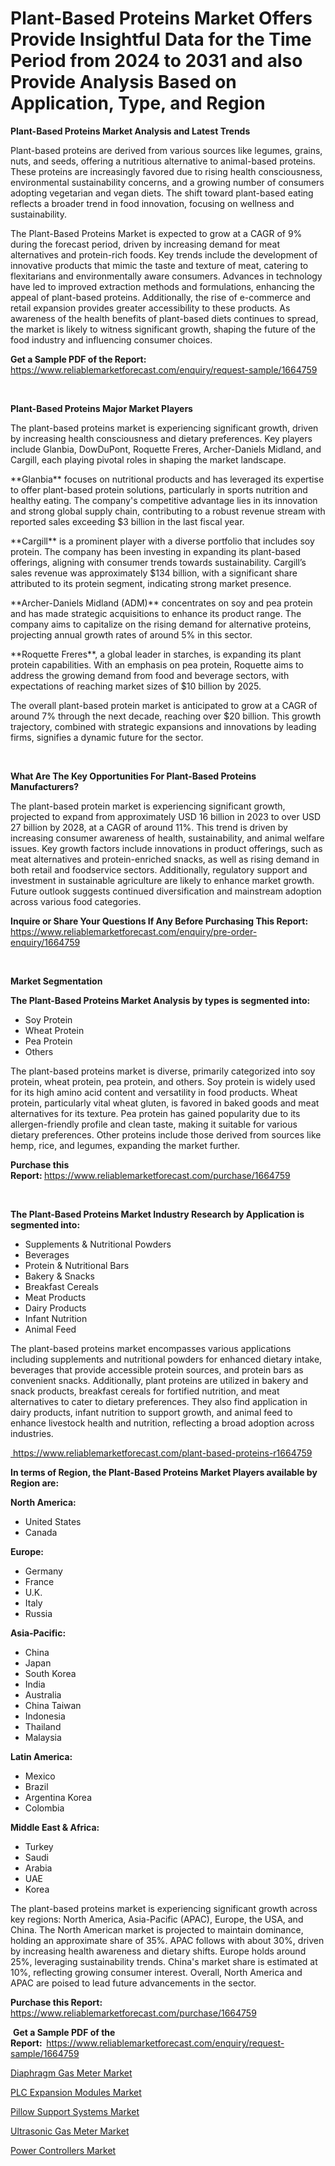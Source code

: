 <p><h1>Plant-Based Proteins Market Offers Provide Insightful Data for the Time Period from 2024 to 2031 and also Provide Analysis Based on Application, Type, and Region</h1></p><p><strong>Plant-Based Proteins Market Analysis and Latest Trends</strong></p>
<p><p>Plant-based proteins are derived from various sources like legumes, grains, nuts, and seeds, offering a nutritious alternative to animal-based proteins. These proteins are increasingly favored due to rising health consciousness, environmental sustainability concerns, and a growing number of consumers adopting vegetarian and vegan diets. The shift toward plant-based eating reflects a broader trend in food innovation, focusing on wellness and sustainability.</p><p>The Plant-Based Proteins Market is expected to grow at a CAGR of 9% during the forecast period, driven by increasing demand for meat alternatives and protein-rich foods. Key trends include the development of innovative products that mimic the taste and texture of meat, catering to flexitarians and environmentally aware consumers. Advances in technology have led to improved extraction methods and formulations, enhancing the appeal of plant-based proteins. Additionally, the rise of e-commerce and retail expansion provides greater accessibility to these products. As awareness of the health benefits of plant-based diets continues to spread, the market is likely to witness significant growth, shaping the future of the food industry and influencing consumer choices.</p></p>
<p><strong>Get a Sample PDF of the Report:&nbsp;</strong> <a href="https://www.reliablemarketforecast.com/enquiry/request-sample/1664759?utm_campaign=1170&utm_medium=2&utm_source=Github&utm_content=ia&utm_term=28092024&utm_id=plant-based-proteins">https://www.reliablemarketforecast.com/enquiry/request-sample/1664759</a></p>
<p>&nbsp;</p>
<p><strong>Plant-Based Proteins Major Market Players</strong></p>
<p><p>The plant-based proteins market is experiencing significant growth, driven by increasing health consciousness and dietary preferences. Key players include Glanbia, DowDuPont, Roquette Freres, Archer-Daniels Midland, and Cargill, each playing pivotal roles in shaping the market landscape.</p><p>**Glanbia** focuses on nutritional products and has leveraged its expertise to offer plant-based protein solutions, particularly in sports nutrition and healthy eating. The company's competitive advantage lies in its innovation and strong global supply chain, contributing to a robust revenue stream with reported sales exceeding $3 billion in the last fiscal year.</p><p>**Cargill** is a prominent player with a diverse portfolio that includes soy protein. The company has been investing in expanding its plant-based offerings, aligning with consumer trends towards sustainability. Cargill’s sales revenue was approximately $134 billion, with a significant share attributed to its protein segment, indicating strong market presence.</p><p>**Archer-Daniels Midland (ADM)** concentrates on soy and pea protein and has made strategic acquisitions to enhance its product range. The company aims to capitalize on the rising demand for alternative proteins, projecting annual growth rates of around 5% in this sector.</p><p>**Roquette Freres**, a global leader in starches, is expanding its plant protein capabilities. With an emphasis on pea protein, Roquette aims to address the growing demand from food and beverage sectors, with expectations of reaching market sizes of $10 billion by 2025.</p><p>The overall plant-based protein market is anticipated to grow at a CAGR of around 7% through the next decade, reaching over $20 billion. This growth trajectory, combined with strategic expansions and innovations by leading firms, signifies a dynamic future for the sector.</p></p>
<p>&nbsp;</p>
<p><strong>What Are The Key Opportunities For Plant-Based Proteins Manufacturers?</strong></p>
<p><p>The plant-based protein market is experiencing significant growth, projected to expand from approximately USD 16 billion in 2023 to over USD 27 billion by 2028, at a CAGR of around 11%. This trend is driven by increasing consumer awareness of health, sustainability, and animal welfare issues. Key growth factors include innovations in product offerings, such as meat alternatives and protein-enriched snacks, as well as rising demand in both retail and foodservice sectors. Additionally, regulatory support and investment in sustainable agriculture are likely to enhance market growth. Future outlook suggests continued diversification and mainstream adoption across various food categories.</p></p>
<p><strong>Inquire or Share Your Questions If Any Before Purchasing This Report:</strong> <a href="https://www.reliablemarketforecast.com/enquiry/pre-order-enquiry/1664759?utm_campaign=1170&utm_medium=2&utm_source=Github&utm_content=ia&utm_term=28092024&utm_id=plant-based-proteins">https://www.reliablemarketforecast.com/enquiry/pre-order-enquiry/1664759</a></p>
<p>&nbsp;</p>
<p><strong>Market Segmentation</strong></p>
<p><strong>The Plant-Based Proteins Market Analysis by types is segmented into:</strong></p>
<p><ul><li>Soy Protein</li><li>Wheat Protein</li><li>Pea Protein</li><li>Others</li></ul></p>
<p><p>The plant-based proteins market is diverse, primarily categorized into soy protein, wheat protein, pea protein, and others. Soy protein is widely used for its high amino acid content and versatility in food products. Wheat protein, particularly vital wheat gluten, is favored in baked goods and meat alternatives for its texture. Pea protein has gained popularity due to its allergen-friendly profile and clean taste, making it suitable for various dietary preferences. Other proteins include those derived from sources like hemp, rice, and legumes, expanding the market further.</p></p>
<p><strong>Purchase this Report:&nbsp;</strong><a href="https://www.reliablemarketforecast.com/purchase/1664759?utm_campaign=1170&utm_medium=2&utm_source=Github&utm_content=ia&utm_term=28092024&utm_id=plant-based-proteins">https://www.reliablemarketforecast.com/purchase/1664759</a></p>
<p>&nbsp;</p>
<p><strong>The Plant-Based Proteins Market Industry Research by Application is segmented into:</strong></p>
<p><ul><li>Supplements & Nutritional Powders</li><li>Beverages</li><li>Protein & Nutritional Bars</li><li>Bakery & Snacks</li><li>Breakfast Cereals</li><li>Meat Products</li><li>Dairy Products</li><li>Infant Nutrition</li><li>Animal Feed</li></ul></p>
<p><p>The plant-based proteins market encompasses various applications including supplements and nutritional powders for enhanced dietary intake, beverages that provide accessible protein sources, and protein bars as convenient snacks. Additionally, plant proteins are utilized in bakery and snack products, breakfast cereals for fortified nutrition, and meat alternatives to cater to dietary preferences. They also find application in dairy products, infant nutrition to support growth, and animal feed to enhance livestock health and nutrition, reflecting a broad adoption across industries.</p></p>
<p><a href="https://www.reliablemarketforecast.com/plant-based-proteins-r1664759?utm_campaign=1170&utm_medium=2&utm_source=Github&utm_content=ia&utm_term=28092024&utm_id=plant-based-proteins">&nbsp;https://www.reliablemarketforecast.com/plant-based-proteins-r1664759</a></p>
<p><strong>In terms of Region, the Plant-Based Proteins Market Players available by Region are:</strong></p>
<p>
    <p> <strong> North America: </strong>
        <ul>
            <li>United States</li>
            <li>Canada</li>
        </ul>
        </p> 
    <p> <strong> Europe: </strong>
        <ul>
            <li>Germany</li>
            <li>France</li>
            <li>U.K.</li>
            <li>Italy</li>
            <li>Russia</li>
        </ul>
        </p> 
    <p> <strong> Asia-Pacific: </strong>
        <ul>
            <li>China</li>
            <li>Japan</li>
            <li>South Korea</li>
            <li>India</li>
            <li>Australia</li>
            <li>China Taiwan</li>
            <li>Indonesia</li>
            <li>Thailand</li>
            <li>Malaysia</li>
        </ul>
        </p> 
    <p> <strong> Latin America: </strong>
        <ul>
            <li>Mexico</li>
            <li>Brazil</li>
            <li>Argentina Korea</li>
            <li>Colombia</li>
        </ul>
        </p> 
    <p> <strong> Middle East & Africa: </strong>
        <ul>
            <li>Turkey</li>
            <li>Saudi</li>
            <li>Arabia</li>
            <li>UAE</li>
            <li>Korea</li>
        </ul>
    </p>
    </p>
<p><p>The plant-based proteins market is experiencing significant growth across key regions: North America, Asia-Pacific (APAC), Europe, the USA, and China. The North American market is projected to maintain dominance, holding an approximate share of 35%. APAC follows with about 30%, driven by increasing health awareness and dietary shifts. Europe holds around 25%, leveraging sustainability trends. China's market share is estimated at 10%, reflecting growing consumer interest. Overall, North America and APAC are poised to lead future advancements in the sector.</p></p>
<p><strong>Purchase this Report: </strong><a href="https://www.reliablemarketforecast.com/purchase/1664759?utm_campaign=1170&utm_medium=2&utm_source=Github&utm_content=ia&utm_term=28092024&utm_id=plant-based-proteins">https://www.reliablemarketforecast.com/purchase/1664759</a></p>
<p>&nbsp;<strong>Get a Sample PDF of the Report:&nbsp;&nbsp;</strong><a href="https://www.reliablemarketforecast.com/enquiry/request-sample/1664759?utm_campaign=1170&utm_medium=2&utm_source=Github&utm_content=ia&utm_term=28092024&utm_id=plant-based-proteins">https://www.reliablemarketforecast.com/enquiry/request-sample/1664759</a></p>
<p><strong></strong></p>
<p><p><a href="https://issuu.com/reportprime-2/docs/diaphragm-gas-meter-market-size-203_e73196021cb22b?utm_campaign=1170&utm_medium=2&utm_source=Github&utm_content=ia&utm_term=28092024&utm_id=plant-based-proteins">Diaphragm Gas Meter Market</a></p><p><a href="https://www.linkedin.com/pulse/plc-expansion-modules-industry-forecast-market-shifts-strategic-7zljf?utm_campaign=1170&utm_medium=2&utm_source=Github&utm_content=ia&utm_term=28092024&utm_id=plant-based-proteins">PLC Expansion Modules Market</a></p><p><a href="https://github.com/sofayahoo2023/Market-Research-Report-List-6/blob/main/pillow-support-systems-market.md?utm_campaign=1170&utm_medium=2&utm_source=Github&utm_content=ia&utm_term=28092024&utm_id=plant-based-proteins">Pillow Support Systems Market</a></p><p><a href="https://issuu.com/reportprime-2/docs/ultrasonic-gas-meter-market-size-20_d1c8a1d8d16a7d?utm_campaign=1170&utm_medium=2&utm_source=Github&utm_content=ia&utm_term=28092024&utm_id=plant-based-proteins">Ultrasonic Gas Meter Market</a></p><p><a href="https://www.linkedin.com/pulse/pioneering-growth-analyzing-global-power-controllers-market-vknwf?utm_campaign=1170&utm_medium=2&utm_source=Github&utm_content=ia&utm_term=28092024&utm_id=plant-based-proteins">Power Controllers Market</a></p></p>